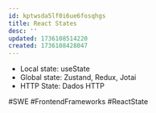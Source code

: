 ```yaml
---
id: kptwsda5lf0i6ue6fosqhgs
title: React States
desc: ''
updated: 1736108514220
created: 1736108428047
---
```


- Local state: useState
- Global state: Zustand, Redux, Jotai
- HTTP State: Dados HTTP

#SWE #FrontendFrameworks #ReactState
